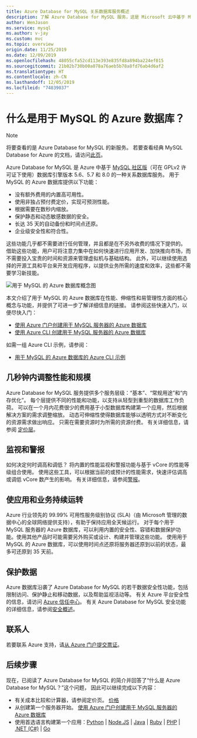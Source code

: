 ```yaml
---
title: Azure Database for MySQL 关系数据库服务概述
description: 了解 Azure Database for MySQL 服务，这是 Microsoft 云中基于 MySQL 社区版的关系数据库服务。
author: WenJason
ms.service: mysql
ms.author: v-jay
ms.custom: mvc
ms.topic: overview
origin.date: 11/25/2019
ms.date: 12/09/2019
ms.openlocfilehash: 48055cfa52cd113e393e835fd8a894ba224ef015
ms.sourcegitcommit: 21b02b730b00a078a76aeb5b78a8fd76ab4d6af2
ms.translationtype: HT
ms.contentlocale: zh-CN
ms.lasthandoff: 12/05/2019
ms.locfileid: "74839037"
---
```

# <a name="what-is-azure-database-for-mysql"></a>什么是用于 MySQL 的 Azure 数据库？

> [!NOTE] 
> 将要查看的是 Azure Database for MySQL 的新服务。 若要查看经典 MySQL Database for Azure 的文档，请访问[此页](https://docs.azure.cn/zh-cn/mysql-database-on-azure/)。

Azure Database for MySQL 是 Azure 中基于 [MySQL 社区版](https://www.mysql.com/products/community/)（可在 GPLv2 许可证下使用）数据库引擎版本 5.6、5.7 和 8.0 的一种关系数据库服务。 用于 MySQL 的 Azure 数据库提供以下功能：

- 没有额外费用的内置高可用性。
- 使用非独占预付费定价，实现可预测性能。
- 根据需要在数秒内缩放。
- 保护静态和动态敏感数据的安全。
- 长达 35 天的自动备份和时间点还原。
- 企业级安全性和符合性。

这些功能几乎都不需要进行任何管理，并且都是在不另外收费的情况下提供的。 借助这些功能，用户可将注意力集中在如何快速进行应用开发、加快推向市场，而不需要投入宝贵的时间和资源来管理虚拟机与基础结构。 此外，可以继续使用选择的开源工具和平台来开发应用程序，以提供业务所需的速度和效率，这些都不需要学习新技能。

![用于 MySQL 的 Azure 数据库概念图](media/overview/1-azure-db-for-mysql-conceptual-diagram.png)

本文介绍了用于 MySQL 的 Azure 数据库在性能、伸缩性和易管理性方面的核心概念与功能，并提供了可进一步了解详细信息的链接。 请参阅这些快速入门，以便尽快入门：

- [使用 Azure 门户创建用于 MySQL 服务器的 Azure 数据库](quickstart-create-mysql-server-database-using-azure-portal.md)
- [使用 Azure CLI 创建用于 MySQL 服务器的 Azure 数据库](quickstart-create-mysql-server-database-using-azure-cli.md)

如需一组 Azure CLI 示例，请参阅：

- [用于 MySQL 的 Azure 数据库的 Azure CLI 示例](sample-scripts-azure-cli.md)

## <a name="adjust-performance-and-scale-within-seconds"></a>几秒钟内调整性能和规模
Azure Database for MySQL 服务提供多个服务层级：“基本”、“常规用途”和“内存优化”。 每个层提供不同的性能和功能，以支持从轻型到重型的数据库工作负荷。 可以在一个月内花费很少的费用基于小型数据库构建第一个应用，然后根据解决方案的需求调整缩放。 动态可伸缩性使得数据库能够以透明方式对不断变化的资源需求做出响应。 只需在需要资源时为所需的资源付费。 有关详细信息，请参阅 [定价层](concepts-service-tiers.md)。

## <a name="monitoring-and-alerting"></a>监视和警报
如何决定何时调高和调低？ 将内置的性能监视和警报功能与基于 vCore 的性能等级组合使用。 使用这些工具，可以根据当前的或预计的性能需求，快速评估调高或调低 vCore 数产生的影响。 有关详细信息，请参阅[警报](howto-alert-on-metric.md)。

## <a name="keep-your-app-and-business-running"></a>使应用和业务持续运转
Azure 行业领先的 99.99% 可用性服务级别协议 (SLA)（由 Microsoft 管理的数据中心的全球网络提供支持），有助于保持应用全天候运行。 对于每个用于 MySQL 服务器的 Azure 数据库，可以利用内置的安全性、容错和数据保护功能。使用其他产品时可能需要另外购买或设计、构建并管理这些功能。 使用用于 MySQL 的 Azure 数据库，可以使用时间点还原将服务器还原到以前的状态，最多可还原到 35 天前。

## <a name="secure-your-data"></a>保护数据
Azure 数据库沿袭了 Azure Database for MySQL 的若干数据安全性功能，包括限制访问、保护静止和移动数据，以及帮助监视活动等。 有关 Azure 平台安全性的信息，请访问 [Azure 信任中心](https://www.trustcenter.cn/)。 有关 Azure Database for MySQL 安全功能的详细信息，请参阅[安全概述](concepts-security.md)。

## <a name="contacts"></a>联系人
若要联系 Azure 支持，请[从 Azure 门户提交票证](https://portal.azure.cn/?#blade/Microsoft_Azure_Support/HelpAndSupportBlade)。

## <a name="next-steps"></a>后续步骤
现在，已阅读了 Azure Database for MySQL 的简介并回答了“什么是 Azure Database for MySQL？”这个问题， 因此可以继续完成以下内容：

- 有关成本比较和计算器，请参阅定价页。 [价格](https://azure.cn/pricing/details/mysql/)
- 从创建第一个服务器开始。 [使用 Azure 门户创建用于 MySQL 服务器的 Azure 数据库](quickstart-create-mysql-server-database-using-azure-portal.md)
- 使用首选语言构建第一个应用：[Python](./connect-python.md) | [Node.JS](./connect-nodejs.md) | [Java](./connect-java.md) | [Ruby](./connect-ruby.md) | [PHP](./connect-php.md) | [.NET (C#)](./connect-csharp.md) | [Go](./connect-go.md)
